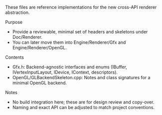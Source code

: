 These files are reference implementations for the new cross-API renderer abstraction.

Purpose
- Provide a reviewable, minimal set of headers and skeletons under Doc/Renderer.
- You can later move them into Engine/Renderer/Gfx and Engine/Renderer/OpenGL.

Contents
- Gfx.h: Backend-agnostic interfaces and enums (IBuffer, IVertexInputLayout, IDevice, IContext, descriptors).
- OpenGL/GLBackendSkeleton.cpp: Notes and class signatures for a minimal OpenGL backend.

Notes
- No build integration here; these are for design review and copy-over.
- Naming and exact API can be adjusted to match project conventions.
